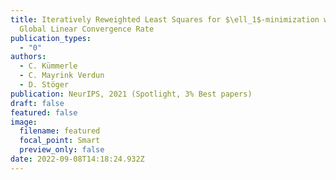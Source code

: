 ```yaml
---
title: Iteratively Reweighted Least Squares for $\ell_1$-minimization with
  Global Linear Convergence Rate
publication_types:
  - "0"
authors:
  - C. Kümmerle
  - C. Mayrink Verdun
  - D. Stöger
publication: NeurIPS, 2021 (Spotlight, 3% Best papers)
draft: false
featured: false
image:
  filename: featured
  focal_point: Smart
  preview_only: false
date: 2022-09-08T14:18:24.932Z
---
```

